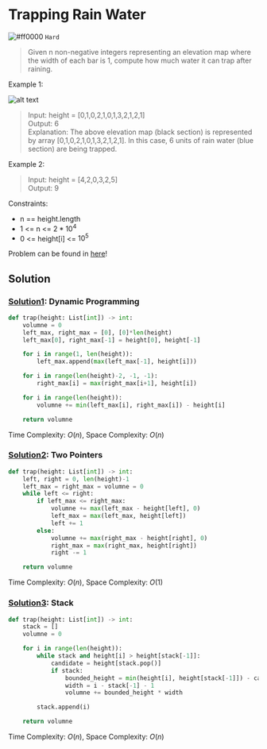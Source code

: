 # Trapping Rain Water
![#ff0000](https://placehold.co/1x1/ff0000/ff0000.png) `Hard` 

> Given n non-negative integers representing an elevation map where the width of each bar is 1, compute how much water it can trap after raining.

Example 1:

![alt text](https://assets.leetcode.com/uploads/2018/10/22/rainwatertrap.png)

> Input: height = [0,1,0,2,1,0,1,3,2,1,2,1]\
Output: 6\
Explanation: The above elevation map (black section) is represented by array [0,1,0,2,1,0,1,3,2,1,2,1]. In this case, 6 units of rain water (blue section) are being trapped.

Example 2:
> Input: height = [4,2,0,3,2,5]\
Output: 9
 

Constraints:
- n == height.length
- $1$ <= n <= $2 * 10^4$
- $0$ <= height[i] <= $10^5$

Problem can be found in [here](https://leetcode.com/problems/trapping-rain-water)!

## Solution
### [Solution1](/Stack/42-TrappingRainWater/solution1.py): Dynamic Programming

```python
def trap(height: List[int]) -> int:
    volumne = 0
    left_max, right_max = [0], [0]*len(height)
    left_max[0], right_max[-1] = height[0], height[-1]

    for i in range(1, len(height)):
        left_max.append(max(left_max[-1], height[i]))

    for i in range(len(height)-2, -1, -1):
        right_max[i] = max(right_max[i+1], height[i])

    for i in range(len(height)):
        volumne += min(left_max[i], right_max[i]) - height[i]

    return volumne
```

Time Complexity: $O(n)$, Space Complexity: $O(n)$

### [Solution2](/Stack/42-TrappingRainWater/solution2.py): Two Pointers

```python
def trap(height: List[int]) -> int:
    left, right = 0, len(height)-1
    left_max = right_max = volumne = 0
    while left <= right:
        if left_max <= right_max:
            volumne += max(left_max - height[left], 0)
            left_max = max(left_max, height[left])
            left += 1
        else:
            volumne += max(right_max - height[right], 0)
            right_max = max(right_max, height[right])
            right -= 1

    return volumne
```

Time Complexity: $O(n)$, Space Complexity: $O(1)$

### [Solution3](/Stack/42-TrappingRainWater/solution3.py): Stack

```python
def trap(height: List[int]) -> int:
    stack = []
    volumne = 0

    for i in range(len(height)):
        while stack and height[i] > height[stack[-1]]:
            candidate = height[stack.pop()]
            if stack:
                bounded_height = min(height[i], height[stack[-1]]) - candidate
                width = i - stack[-1] - 1
                volumne += bounded_height * width

        stack.append(i)

    return volumne
```

Time Complexity: $O(n)$, Space Complexity: $O(n)$